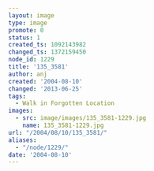 ```yaml
---
layout: image
type: image
promote: 0
status: 1
created_ts: 1092143982
changed_ts: 1372159450
node_id: 1229
title: '135_3581'
author: anj
created: '2004-08-10'
changed: '2013-06-25'
tags:
  - Walk in Forgotten Location
images:
  - src: image/images/135_3581-1229.jpg
    name: 135_3581-1229.jpg
url: "/2004/08/10/135_3581/"
aliases:
  - "/node/1229/"
date: '2004-08-10'
---
```


